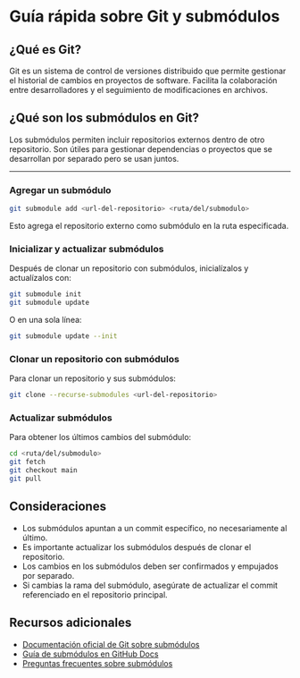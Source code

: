 # Guía rápida sobre Git y submódulos

## ¿Qué es Git?

Git es un sistema de control de versiones distribuido que permite gestionar el historial de cambios en proyectos de software. Facilita la colaboración entre desarrolladores y el seguimiento de modificaciones en archivos.

## ¿Qué son los submódulos en Git?

Los submódulos permiten incluir repositorios externos dentro de otro repositorio. Son útiles para gestionar dependencias o proyectos que se desarrollan por separado pero se usan juntos.

---

### Agregar un submódulo

```bash
git submodule add <url-del-repositorio> <ruta/del/submodulo>
```

Esto agrega el repositorio externo como submódulo en la ruta especificada.

### Inicializar y actualizar submódulos

Después de clonar un repositorio con submódulos, inicialízalos y actualízalos con:

```bash
git submodule init
git submodule update
```

O en una sola línea:

```bash
git submodule update --init
```

### Clonar un repositorio con submódulos

Para clonar un repositorio y sus submódulos:

```bash
git clone --recurse-submodules <url-del-repositorio>
```

### Actualizar submódulos

Para obtener los últimos cambios del submódulo:

```bash
cd <ruta/del/submodulo>
git fetch
git checkout main
git pull
```

## Consideraciones

- Los submódulos apuntan a un commit específico, no necesariamente al último.
- Es importante actualizar los submódulos después de clonar el repositorio.
- Los cambios en los submódulos deben ser confirmados y empujados por separado.
- Si cambias la rama del submódulo, asegúrate de actualizar el commit referenciado en el repositorio principal.

## Recursos adicionales

- [Documentación oficial de Git sobre submódulos](https://git-scm.com/book/es/v2/Git-Tools-Submódulos)
- [Guía de submódulos en GitHub Docs](https://docs.github.com/es/get-started/using-git/about-git-submodules)
- [Preguntas frecuentes sobre submódulos](https://git-scm.com/docs/git-submodule)
